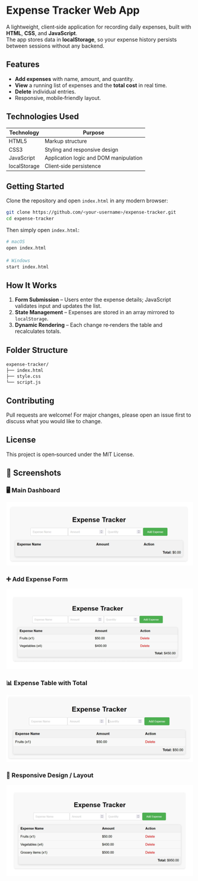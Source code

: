 # Expense Tracker Web App

A lightweight, client‑side application for recording daily expenses, built with **HTML**, **CSS**, and **JavaScript**.  
The app stores data in **localStorage**, so your expense history persists between sessions without any backend.

## Features

- **Add expenses** with name, amount, and quantity.
- **View** a running list of expenses and the **total cost** in real time.
- **Delete** individual entries.
- Responsive, mobile‑friendly layout.

## Technologies Used

| Technology | Purpose |
|------------|---------|
| HTML5      | Markup structure |
| CSS3       | Styling and responsive design |
| JavaScript | Application logic and DOM manipulation |
| localStorage | Client‑side persistence |

## Getting Started

Clone the repository and open `index.html` in any modern browser:

```bash
git clone https://github.com/<your-username>/expense-tracker.git
cd expense-tracker
```

Then simply open `index.html`:

```bash
# macOS
open index.html

# Windows
start index.html
```

## How It Works

1. **Form Submission** – Users enter the expense details; JavaScript validates input and updates the list.
2. **State Management** – Expenses are stored in an array mirrored to `localStorage`.
3. **Dynamic Rendering** – Each change re‑renders the table and recalculates totals.

## Folder Structure

```
expense-tracker/
├── index.html
├── style.css
└── script.js
```

## Contributing

Pull requests are welcome! For major changes, please open an issue first to discuss what you would like to change.

## License

This project is open‑sourced under the MIT License.

## 📸 Screenshots

### 🖥️ Main Dashboard
![Main UI](screenshots/sc1.png)

### ➕ Add Expense Form
![Add Form](screenshots/sc2.png)

### 📊 Expense Table with Total
![Expense Table](screenshots/sc3.png)

### 🧾 Responsive Design / Layout
![Responsive View](screenshots/sc4.png)

